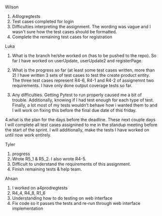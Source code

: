 Wilson
1. A4logregtests
2. Test cases completed for login
3. Difficulties interpreting the assignment. The wording was vague and I wasn't sure how the test cases should be formatted.
4. Complete the remaining test cases for registration

Luka 
1. What is the branch he/she worked on (has to be pushed to the repo).
So far I have worked on userUpdate, userUpdate2 and registerPage.

2. What is the progress so far (at least some test cases written, more than 2)
 I have written 3 sets of test cases to test the create product entity. The three test cases represent R4-6, R4-1 and R4-2 of 
assignemnt two requirements. I have only done output coverage tests so far.

3. Any difficulties.
Getting Pytest to run properly caused me a bit of trouble. Additionally, knowing if I had test
enough for each type of test. Finally, a lot most of my tests wouldn't behave how i wanted them to and I will work on fixing this
before the final due date of this friday.

4.what is the plan for the days before the deadline.
These next couple days I will complete all test cases assignined to me in the standup meeting before the start of the sprint.
I will additionally, make the tests I have worked on until now work entirely.

Tyler
1. progress
2. Wrote R5_1 & R5_2. I also wrote R4-5.
3. Difficult to understand the requirements of this assignment.
4. Finish remaining tests & help team.

Ahsan
1. I worked on a4prodregtests
2. R4_4, R4_8, R1_6
3. Understanding how to do testing on web interface
4. Fix code so it passes the tests and re-run through web interface implementation